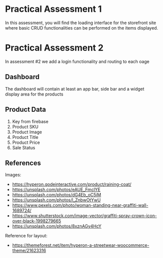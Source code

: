 # Practical Assessment 1
In this assessment, you will find the loading interface for the storefront site where basic CRUD functionalities can be performed on the items displayed.

# Practical Assessment 2
In assessment #2 we add a login functionality and routing to each oage

## Dashboard
The dashboard will contain at least an app bar, side bar and a widget display area for the products

## Product Data
1. Key from firebase
2. Product SKU
3. Product Image
4. Product Title
5. Product Price
6. Sale Status

## References
Images:
- https://hyperon.qodeinteractive.com/product/raining-coat/
- https://unsplash.com/photos/eAUE_FmclYE
- https://unsplash.com/photos/dG4Eb_oC5iM
- https://unsplash.com/photos/l_ZnbwOtYwU
- https://www.pexels.com/photo/woman-standing-near-graffiti-wall-1689724/
- https://www.shutterstock.com/image-vector/graffiti-spray-crown-icon-over-black-1998279665
- https://unsplash.com/photos/8xznAGy4HcY


Reference for layout:
- https://themeforest.net/item/hyperon-a-streetwear-woocommerce-theme/21623316

